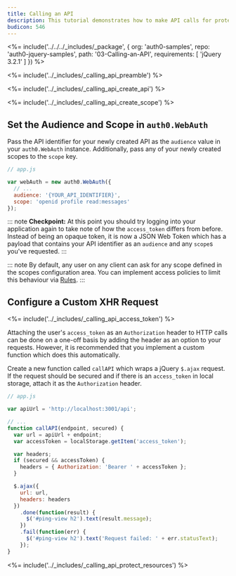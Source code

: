```yaml
---
title: Calling an API
description: This tutorial demonstrates how to make API calls for protected resources on your server
budicon: 546
---
```


<%= include('../../../_includes/_package', {
  org: 'auth0-samples',
  repo: 'auth0-jquery-samples',
  path: '03-Calling-an-API',
  requirements: [
    'jQuery 3.2.1'
  ]
}) %>

<%= include('../_includes/_calling_api_preamble') %>

<%= include('../_includes/_calling_api_create_api') %>

<%= include('../_includes/_calling_api_create_scope') %>

## Set the Audience and Scope in `auth0.WebAuth`

Pass the API identifier for your newly created API as the `audience` value in your `auth0.WebAuth` instance. Additionally, pass any of your newly created scopes to the `scope` key.

```js
// app.js

var webAuth = new auth0.WebAuth({
  // ...
  audience: '{YOUR_API_IDENTIFIER}',
  scope: 'openid profile read:messages'
});
```

::: note
**Checkpoint:** At this point you should try logging into your application again to take note of how the `access_token` differs from before. Instead of being an opaque token, it is now a JSON Web Token which has a payload that contains your API identifier as an `audience` and any `scope`s you've requested.
:::

::: note
By default, any user on any client can ask for any scope defined in the scopes configuration area. You can implement access policies to limit this behaviour via [Rules](/rules).
:::

## Configure a Custom XHR Request

<%= include('../_includes/_calling_api_access_token') %>

Attaching the user's `access_token` as an `Authorization` header to HTTP calls can be done on a one-off basis by adding the header as an option to your requests. However, it is recommended that you implement a custom function which does this automatically.

Create a new function called `callAPI` which wraps a jQuery `$.ajax` request. If the request should be secured and if there is an `access_token` in local storage, attach it as the `Authorization` header.

```js
// app.js

var apiUrl = 'http://localhost:3001/api';

// ...
function callAPI(endpoint, secured) {
  var url = apiUrl + endpoint;
  var accessToken = localStorage.getItem('access_token');

  var headers;
  if (secured && accessToken) {
    headers = { Authorization: 'Bearer ' + accessToken };
  }

  $.ajax({
    url: url,
    headers: headers
  })
    .done(function(result) {
      $('#ping-view h2').text(result.message);
    })
    .fail(function(err) {
      $('#ping-view h2').text('Request failed: ' + err.statusText);
    });
}
```

<%= include('../_includes/_calling_api_protect_resources') %>
